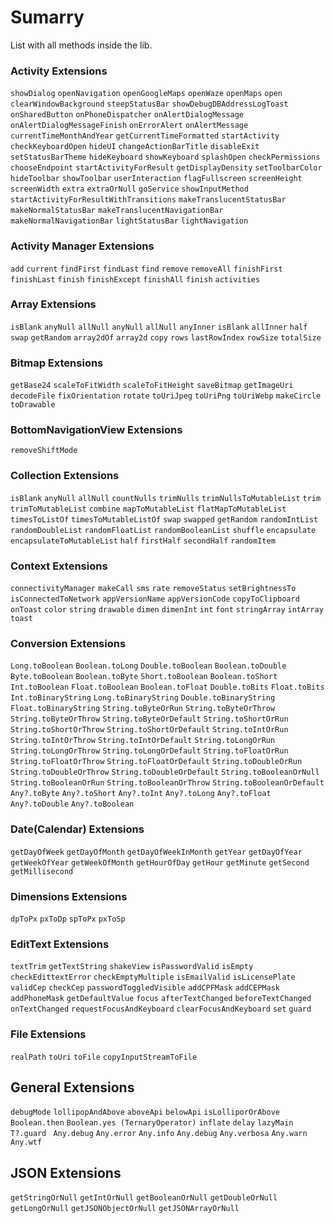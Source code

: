 # Sumarry
List with all methods inside the lib.

### Activity Extensions
```showDialog```
```openNavigation```
```openGoogleMaps```
```openWaze```
```openMaps```
```open```
```clearWindowBackground```
```steepStatusBar```
```showDebugDBAddressLogToast```
```onSharedButton```
```onPhoneDispatcher```
```onAlertDialogMessage```
```onAlertDialogMessageFinish```
```onErrorAlert```
```onAlertMessage```
```currentTimeMonthAndYear```
```getCurrentTimeFormatted```
```startActivity```
```checkKeyboardOpen```
```hideUI```
```changeActionBarTitle```
```disableExit```
```setStatusBarTheme```
```hideKeyboard```
```showKeyboard```
```splashOpen```
```checkPermissions```
```chooseEndpoint```
```startActivityForResult```
```getDisplayDensity```
```setToolbarColor```
```hideToolbar```
```showToolbar```
```userInteraction```
```flagFullscreen```
```screenHeight```
```screenWidth```
```extra```
```extraOrNull```
```goService```
```showInputMethod```
```startActivityForResultWithTransitions```
```makeTranslucentStatusBar```
```makeNormalStatusBar```
```makeTranslucentNavigationBar```
```makeNormalNavigationBar```
```lightStatusBar```
```lightNavigation```


### Activity Manager Extensions
```add```
```current```
```findFirst```
```findLast```
```find```
```remove```
```removeAll```
```finishFirst```
```finishLast```
```finish```
```finishExcept```
```finishAll```
```finish```
```activities```


### Array Extensions
```isBlank```
```anyNull```
```allNull```
```anyNull```
```allNull```
```anyInner```
```isBlank```
```allInner```
```half```
```swap```
```getRandom```
```array2dOf```
```array2d```
```copy```
```rows```
```lastRowIndex```
```rowSize```
```totalSize```

### Bitmap Extensions
```getBase24```
```scaleToFitWidth```
```scaleToFitHeight```
```saveBitmap```
```getImageUri```
```decodeFile```
```fixOrientation```
```rotate```
```toUriJpeg```
```toUriPng```
```toUriWebp```
```makeCircle```
```toDrawable```

### BottomNavigationView Extensions
```removeShiftMode```

### Collection Extensions
```isBlank```
```anyNull```
```allNull```
```countNulls```
```trimNulls```
```trimNullsToMutableList```
```trim```
```trimToMutableList```
```combine```
```mapToMutableList```
```flatMapToMutableList```
```timesToListOf```
```timesToMutableListOf```
```swap```
```swapped```
```getRandom```
```randomIntList```
```randomDoubleList```
```randomFloatList```
```randomBooleanList```
```shuffle```
```encapsulate```
```encapsulateToMutableList```
```half```
```firstHalf```
```secondHalf```
```randomItem```

### Context Extensions
```connectivityManager```
```makeCall```
```sms```
```rate```
```removeStatus```
```setBrightnessTo```
```isConnectedToNetwork```
```appVersionName```
```appVersionCode```
```copyToClipboard```
```onToast```
```color```
```string```
```drawable```
```dimen```
```dimenInt```
```int```
```font```
```stringArray```
```intArray```
```toast```

### Conversion Extensions
```Long.toBoolean```
```Boolean.toLong```
```Double.toBoolean```
```Boolean.toDouble```
```Byte.toBoolean```
```Boolean.toByte```
```Short.toBoolean```
```Boolean.toShort```
```Int.toBoolean```
```Float.toBoolean```
```Boolean.toFloat```
```Double.toBits```
```Float.toBits```
```Int.toBinaryString```
```Long.toBinaryString```
```Double.toBinaryString```
```Float.toBinaryString```
```String.toByteOrRun```
```String.toByteOrThrow```
```String.toByteOrThrow```
```String.toByteOrDefault```
```String.toShortOrRun```
```String.toShortOrThrow```
```String.toShortOrDefault```
```String.toIntOrRun```
```String.toIntOrThrow```
```String.toIntOrDefault```
```String.toLongOrRun```
```String.toLongOrThrow```
```String.toLongOrDefault```
```String.toFloatOrRun```
```String.toFloatOrThrow```
```String.toFloatOrDefault```
```String.toDoubleOrRun```
```String.toDoubleOrThrow```
```String.toDoubleOrDefault```
```String.toBooleanOrNull```
```String.toBooleanOrRun```
```String.toBooleanOrThrow```
```String.toBooleanOrDefault```
```Any?.toByte```
```Any?.toShort```
```Any?.toInt```
```Any?.toLong```
```Any?.toFloat```
```Any?.toDouble```
```Any?.toBoolean```

### Date(Calendar) Extensions
```getDayOfWeek```
```getDayOfMonth```
```getDayOfWeekInMonth```
```getYear```
```getDayOfYear```
```getWeekOfYear```
```getWeekOfMonth```
```getHourOfDay```
```getHour```
```getMinute```
```getSecond```
```getMillisecond```

### Dimensions Extensions
```dpToPx```
```pxToDp```
```spToPx```
```pxToSp```

### EditText Extensions
```textTrim```
```getTextString```
```shakeView```
```isPasswordValid```
```isEmpty```
```checkEdittextError```
```checkEmptyMultiple```
```isEmailValid```
```isLicensePlate```
```validCep```
```checkCep```
```passwordToggledVisible```
```addCPFMask```
```addCEPMask```
```addPhoneMask```
```getDefaultValue```
```focus```
```afterTextChanged```
```beforeTextChanged```
```onTextChanged```
```requestFocusAndKeyboard```
```clearFocusAndKeyboard```
```set```
```guard```

### File Extensions
```realPath```
```toUri```
```toFile```
```copyInputStreamToFile```

## General Extensions
```debugMode```
```lollipopAndAbove```
```aboveApi```
```belowApi```
```isLolliporOrAbove```
```Boolean.then```
```Boolean.yes (TernaryOperator)```
```inflate```
```delay```
```lazyMain```
```T?.guard```
``` Any.debug```
```Any.error```
```Any.info```
```Any.debug```
```Any.verbosa```
```Any.warn```
```Any.wtf```

## JSON Extensions

```getStringOrNull```
```getIntOrNull```
```getBooleanOrNull```
```getDoubleOrNull```
```getLongOrNull```
```getJSONObjectOrNull```
```getJSONArrayOrNull```

